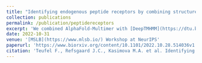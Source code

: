 ```yaml
---
title: "Identifying endogenous peptide receptors by combining structure and transmembrane topology prediction"
collection: publications
permalink: /publication/peptidereceptors
excerpt: 'We combined AlphaFold-Multimer with [DeepTMHMM](https://dtu.biolib.com/DeepTMHMM/) as a peptide receptor deorphanization method. [Code](https://github.com/fteufel/alphafold-peptide-receptors)'
date: 2022-10-31
venue: '[MSLB](https://www.mlsb.io/) Workshop at NeurIPS'
paperurl: 'https://www.biorxiv.org/content/10.1101/2022.10.28.514036v1'
citation: 'Teufel F., Refsgaard J.C., Kasimova M.A. et al. Identifying endogenous peptide receptors by combining structure and transmembrane topology prediction. bioRxiv 2022.10.28.514036'
---
```

